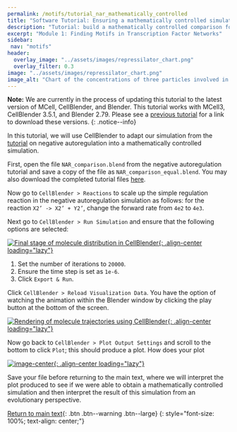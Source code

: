 ```yaml
---
permalink: /motifs/tutorial_nar_mathematically_controlled
title: "Software Tutorial: Ensuring a mathematically controlled simulation for comparing simple regulation to negative autoregulation"
description: "Tutorial: build a mathematically controlled comparison for negative autoregulation, quantifying response time, overshoot, and noise resilience."
excerpt: "Module 1: Finding Motifs in Transcription Factor Networks"
sidebar:
 nav: "motifs"
header:
  overlay_image: "../assets/images/repressilator_chart.png"
  overlay_filter: 0.3
image: "../assets/images/repressilator_chart.png"
image_alt: "Chart of the concentrations of three particles involved in the repressilator, a synthetic biological oscillating system."
---
```


**Note:** We are currently in the process of updating this tutorial to the latest version of MCell, CellBlender, and Blender. This tutorial works with MCell3, CellBlender 3.5.1, and Blender 2.79. Please see a [previous tutorial](../prologue/tutorial-random-walk) for a link to download these versions.
{: .notice--info}

In this tutorial, we will use CellBlender to adapt our simulation from the [tutorial](tutorial_nar) on negative autoregulation into a mathematically controlled simulation.

First, open the file `NAR_comparison.blend` from the negative autoregulation tutorial and save a copy of the file as `NAR_comparison_equal.blend`. You may also download the completed tutorial files <a href="../tutorials/NAR_compare_equal.blend" download="NAR_compare_equal.blend">here</a>.

Now go to `CellBlender > Reactions` to scale up the simple regulation reaction in the negative autoregulation simulation as follows: for the reaction `X2’ -> X2’ + Y2’`,  change the forward rate from `4e2` to `4e3`.

Next go to `CellBlender > Run Simulation` and ensure that the following options are selected:

[![Final stage of molecule distribution in CellBlender](../assets/images/600px/motifs_norm7.png){: .align-center loading="lazy"}](../assets/images/motifs_norm7.png)

1. Set the number of iterations to `20000`.
2. Ensure the time step is set as `1e-6`.
3. Click `Export & Run`.

Click `CellBlender > Reload Visualization Data`. You have the option of watching the animation within the Blender window by clicking the play button at the bottom of the screen.

[![Rendering of molecule trajectories using CellBlender](../assets/images/600px/motifs_norm8.png){: .align-center loading="lazy"}](../assets/images/motifs_norm8.png)

Now go back to `CellBlender > Plot Output Settings` and scroll to the bottom to click `Plot`; this should produce a plot. How does your plot

[![image-center](../assets/images/600px/motifs_norm9.png){: .align-center loading="lazy"}](../assets/images/motifs_norm9.png)

Save your file before returning to the main text, where we will interpret the plot produced to see if we were able to obtain a mathematically controlled simulation and then interpret the result of this simulation from an evolutionary perspective.

[Return to main text](nar#an-evolutionary-basis-for-negative-autoregulation){: .btn .btn--warning .btn--large}
{: style="font-size: 100%; text-align: center;"}
